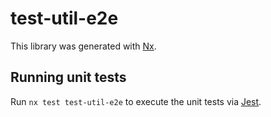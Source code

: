 # test-util-e2e

This library was generated with [Nx](https://nx.dev).

## Running unit tests

Run `nx test test-util-e2e` to execute the unit tests via [Jest](https://jestjs.io).
